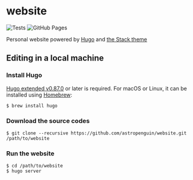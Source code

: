 # website

![Tests](https://github.com/astropenguin/website/workflows/Tests/badge.svg)
![GitHub Pages](https://github.com/astropenguin/website/workflows/GitHub%20Pages/badge.svg)

Personal website powered by [Hugo](https://gohugo.io) and [the Stack theme](https://github.com/CaiJimmy/hugo-theme-stack)

## Editing in a local machine

### Install Hugo

[Hugo extended v0.87.0](https://github.com/gohugoio/hugo/releases/tag/v0.87.0) or later is required.
For macOS or Linux, it can be installed using [Homebrew](https://brew.sh):

```shell
$ brew install hugo
```

### Download the source codes

```shell
$ git clone --recursive https://github.com/astropenguin/website.git /path/to/website
```

### Run the website

```shell
$ cd /path/to/website
$ hugo server
```
